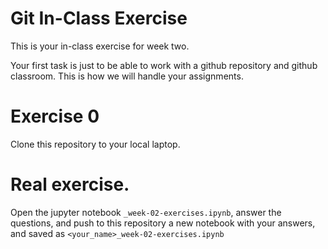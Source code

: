 # Git In-Class Exercise

This is your in-class exercise for week two. 

Your first task is just to be able to work with a github repository and github classroom. This is how we will handle your assignments. 

# Exercise 0

Clone this repository to your local laptop. 


# Real exercise. 

Open the jupyter notebook `_week-02-exercises.ipynb`, answer the questions, and push to this repository a new notebook with your answers, and saved as `<your_name>_week-02-exercises.ipynb`



